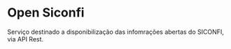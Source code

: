 # Open Siconfi
Serviço destinado a disponibilização das infomrações abertas do SICONFI, via API Rest.
